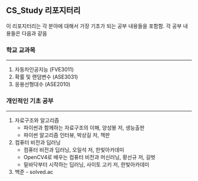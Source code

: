 ## CS_Study 리포지터리
이 리포지터리는 각 분야에 대해서 가장 기초가 되는 공부 내용들을 포함함.
각 공부 내용들은 다음과 같음
### 학교 교과목
---
1. 자동차인공지능 (FVE3011)
2. 확률 및 랜덤변수 (ASE3031)
3. 응용선형대수 (ASE2010)

### 개인적인 기초 공부
---
1. 자료구조와 알고리즘
   - 파이썬과 함께하는 자료구조의 이해, 양성봉 저, 생능출판
   - 파이썬 알고리즘 인터뷰, 박상길 저, 책판
2. 컴퓨터 비전과 딥러닝
    - 컴퓨터 비전과 딥러닝, 오일석 저, 한빛아카데미
    - OpenCV4로 배우는 컴퓨터 비전과 머신러닝, 황선규 저, 길벗
    - 밑바닥부터 시작하는 딥러닝, 사이토 고키 저, 한빛아카데미
3. 백준 - solved.ac
